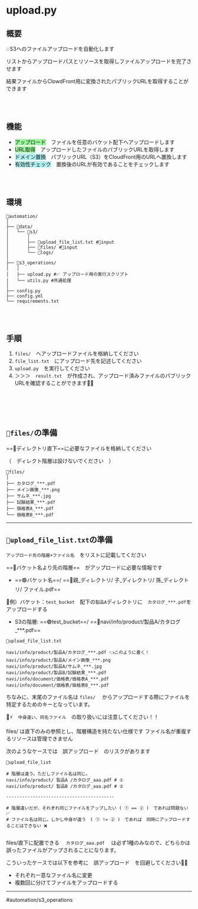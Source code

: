 # upload.py


## 概要

💡S3へのファイルアップロードを自動化します


リストからアップロードパスとリソースを取得しファイルアップロードを完了させます

結果ファイルからClowdFront用に変換されたパブリックURLを取得することができます



<br><br>
## 機能
- <span style="background:palegreen">アップロード</span>　ファイルを任意のバケット配下へアップロードします
- <span style="background:palegreen">URL取得</span>　アップロードしたファイルのパブリックURLを取得します
- <span style="background:paleturquoise">ドメイン置換</span>　パブリックURL（S3）をCloudFront用のURLへ置換します
- <span style="background:paleturquoise">有効性チェック</span>　置換後のURLが有効であることをチェックします　



<br><br>
## 環境
```
📂automation/
│
├── 📂data/
│   └── 📂s3/
│       │
│       ├── 📄upload_file_list.txt #🔻input
│       ├── 📂files/ #🔻input
│       └── 📂logs/
│
├── 📂s3_operations/
│   │
│   ├── upload.py #✅ アップロード用の実行スクリプト
│   └── utils.py #共通処理
│
├── config.py
├── config.yml
└── requirements.txt
```


<br><br>
## 手順
1. `files/`　へアップロードファイルを格納してください
2. `file_list.txt`　にアップロード先を記述してください
3. `upload.py`　を実行してください
4. ＞＞＞　`result.txt`　が作成され、アップロード済みファイルのパブリックURLを確認することができます🎉🎉




<br><br>
---
## `📂files/`の準備

==🔴ディレクトリ直下==に必要なファイルを格納してください

（　ディレクト階層は設けないでください　）

```
📁files/
│
├── カタログ_***.pdf
├── メイン画像_***.png
├── サムネ_***.jpg
├── 試験結果_***.pdf
├── 価格表A_***.pdf
└── 価格表B_***.pdf
```



----
## `📄upload_file_list.txt`の準備

`アップロード先の階層+ファイル名`　をリストに記載してください



==🔴バケット名より先の階層==　がアップロードに必要な情報です
- ==🟢バケット名==/ ==🔴親_ディレクトリ/ 子_ディレクトリ/ 孫_ディレクトリ/ ファイル.pdf==



📍例）バケット：`test_bucket`　配下の`製品A`ディレクトリに　`カタログ_***.pdf`をアップロードする

- S3の階層: ==🟢test_bucket==/ ==🔴navi/info/product/製品A/カタログ_***.pdf==


```
📄upload_file_list.txt

navi/info/product/製品A/カタログ_***.pdf 👈このように書く！
navi/info/product/製品A/メイン画像_***.png
navi/info/product/製品A/サムネ_***.jpg
navi/info/product/製品B/試験結果_***.pdf
navi/info/document/価格表/価格表A_***.pdf
navi/info/document/価格表/価格表B_***.pdf
```

ちなみに、末尾のファイル名は `files/` 　からアップロードする際にファイルを特定するためのキーとなっています。



🚨⚡️　`中身違い、同名ファイル`　の取り扱いには注意してください！！

files/  は直下のみの参照とし、階層構造を持たない仕様です
ファイル名が重複するリソースは管理できません


次のようなケースでは　誤アップロード　のリスクがあります
```
📄upload_file_list

# 階層は違う。ただしファイル名は同じ。
navi/info/product/ 製品A /カタログ_aaa.pdf # ①
navi/info/product/ 製品B /カタログ_aaa.pdf # ②

-----------------------------------------

# 階層違いだが、それぞれ同じファイルをアップしたい ( ① == ② )　であれば問題ない ✅
# ファイル名は同じ。しかし中身が違う　( ① != ② )　であれば　同時にアップロードすることはできない ❌


```

 files/直下に配置できる　 `カタログ_aaa.pdf` 　は必ず1種のみなので、どちらかは誤ったファイルがアップされることになります。



こういったケースでは以下を参考に　誤アップロード　を回避してください💪🏻
- それぞれ一意なファイル名に変更
- 複数回に分けてファイルをアップロードする



---

#automation/s3_operations
